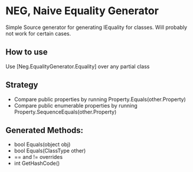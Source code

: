 # NEG, Naive Equality Generator
Simple Source generator for generating IEquality for classes. Will probably not work for certain cases.

## How to use
Use [Neg.EqualityGenerator.Equality] over any partial class

## Strategy
- Compare public properties by running Property.Equals(other.Property)
- Compare public enumerable properties by running Property.SequenceEquals(other.Property)

## Generated Methods:
- bool Equals(object obj)  
- bool Equals(ClassType other)  
- == and != overrides
- int GetHashCode()

